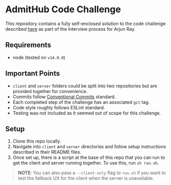 # AdmitHub Code Challenge

This repository contains a fully self-enclosed solution to the code challenge
described [here](https://docs.google.com/document/d/1JpdMzHdatfOBlTeZVqDopwCsCQB0l2oT1opAS1Emjo4/edit)
as part of the interview process for Arjun Ray.

## Requirements

- node (tested on `v14.0.0`)

## Important Points

- `client` and `server` folders could be split into two repositories but are
  provided together for convenience.
- Commits follow [Conventional Commits](https://www.conventionalcommits.org/en/v1.0.0-beta.4/)
  standard.
- Each completed step of the challenge has an associated `git` tag.
- Code style roughly follows ESLint standard.
- Testing was not included as it seemed out of scope for this challenge.

## Setup

1. Clone this repo locally.
2. Navigate into `client` and `server` directories and follow setup
  instructions described in their README files.
3. Once set up, there is a script at the base of this repo that you can run
   to get the client and server running together. To use this, run `sh run.sh`.

> **NOTE**: You can also pass a `--client-only` flag to `run.sh` if you want
> to test the fallback UX for the client when the server is unavailable.
